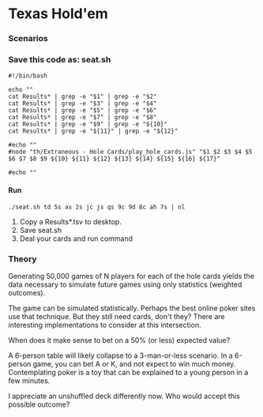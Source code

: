 # Texas Hold'em
### Scenarios


### Save this code as: seat.sh
```shell
#!/bin/bash

echo ""
cat Results* | grep -e "$1" | grep -e "$2"
cat Results* | grep -e "$3" | grep -e "$4"
cat Results* | grep -e "$5" | grep -e "$6"
cat Results* | grep -e "$7" | grep -e "$8"
cat Results* | grep -e "$9" | grep -e "${10}"
cat Results* | grep -e "${11}" | grep -e "${12}"

#echo ""
#node "th/Extraneous - Hole Cards/play_hole_cards.js" "$1 $2 $3 $4 $5 $6 $7 $8 $9 ${10} ${11} ${12} ${13} ${14} ${15} ${16} ${17}"

#echo ""
```

#### Run
```shell
./seat.sh td 5s as 2s jc js qs 9c 9d 8c ah 7s | nl
```

1. Copy a Results*.tsv to desktop.
2. Save seat.sh
3. Deal your cards and run command

### Theory
Generating 50,000 games of N players for each of the hole cards yields the data necessary to simulate future games using only statistics (weighted outcomes).

The game can be simulated statistically. Perhaps the best online poker sites use that technique. But they still need cards, don't they? There are interesting implementations to consider at this intersection.

When does it make sense to bet on a 50% (or less) expected value?

A 6-person table will likely collapse to a 3-man-or-less scenario. In a 6-person game, you can bet A or K, and not expect to win much money. Contemplating poker is a toy that can be explained to a young person in a few minutes.

I appreciate an unshuffled deck differently now. Who would accept this possible outcome?
